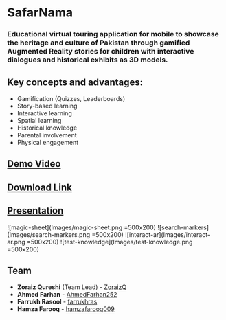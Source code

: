 # SafarNama

### Educational virtual touring application for mobile to showcase the heritage and culture of Pakistan through gamified Augmented Reality stories for children with interactive dialogues and historical exhibits as 3D models.

## Key concepts and advantages:
- Gamification (Quizzes, Leaderboards)
- Story-based learning
- Interactive learning
- Spatial learning
- Historical knowledge
- Parental involvement
- Physical engagement

## [Demo Video](https://drive.google.com/file/d/18yr_Bmii4lxhLZcNgRa9FL_sL9e0CZIp/view?usp=sharing)
## [Download Link](https://github.com/AhmedFarhan252/SafarNama/releases)
## [Presentation](https://www.canva.com/design/DAEQOL9rAyA/OSeFMG8oTmGz1zM5R2QWxQ/view?utm_content=DAEQOL9rAyA&utm_campaign=designshare&utm_medium=link2&utm_source=sharebutton)

![magic-sheet](Images/magic-sheet.png =500x200)
![search-markers](Images/search-markers.png =500x200)
![interact-ar](Images/interact-ar.png =500x200)
![test-knowledge](Images/test-knowledge.png =500x200) 


## Team

- **Zoraiz Qureshi** (Team Lead) - [ZoraizQ](https://github.com/ZoraizQ)
- **Ahmed Farhan** - [AhmedFarhan252](https://github.com/AhmedFarhan252)
- **Farrukh Rasool** - [farrukhras](https://github.com/farrukhras)
- **Hamza Farooq** - [hamzafarooq009](https://github.com/hamzafarooq009)

